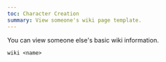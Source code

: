 ```yaml
---
toc: Character Creation
summary: View someone's wiki page template.
---
```

You can view someone else's basic wiki information.

`wiki <name>`
